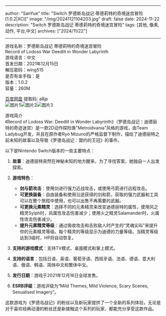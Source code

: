 
---
author: "SanYue"
title: "Switch 罗德斯岛战记 蒂德莉特的奇境迷宫冒险[1.0.2|XCI]"
image: "/img/20241121104203.jpg"
draft: false
date: 2024-11-22
description: "Switch 罗德斯岛战记 蒂德莉特的奇境迷宫冒险"
tags: [其他, 像素, 动作, 平台,中文]
archives: ["2024/11/22"]

---

游戏名称：罗德斯岛战记 蒂德莉特的奇境迷宫冒险   
Record of Lodoss War Deedlit in Wonder Labyrinth    
游戏语言：中文  
首发日期：2021年12月15日  
解压密码：wing515  
是否有金手指：是  
版本：1.0.2   
容量：260M

[百度网盘](https://pan.baidu.com/s/1fG9XYzD7iurVgd6D2wWHkA) 提取码: a8jp  
![图片1](/img/fbe0ff.jpg)![图片2](/img/7a7f2e.jpg)![图片3](/img/bd0e9d.jpg)  

游戏简介  
《Record of Lodoss War: Deedlit in Wonder Labyrinth》（罗德岛战记：迪德丽特的奇迹迷宫）是一款2D动作探险类"Metroidvania"风格的游戏，由Team Ladybug开发，并且在原作者Ryo Mizuno的严格监督下制作，描绘了迪德丽特之前未知的故事以及导致《罗德岛战记：盟约的王冠》的事件。

以下是Nintendo Switch版本的一些主要特点：

1. **故事**：迪德丽特突然在神秘未知的地方醒来，为了寻找答案，她独自一人出发探索。

2. **游戏特色**：
   - **剑与箭攻击**：使用剑进行强力近战攻击，或使用弓箭进行远程攻击。
   - **可更换装备**：自由装备和使用沿途获得的剑和箭，获取的强力武器和工具可以在整个旅程中使用，也可以出售不再需要的武器。
   - **可更换元素精灵**：选择不同的元素精灵来改变迪德丽特的属性，使用风之精灵Sylph时，风属性攻击伤害减少；使用火之精灵Salamander时，火属性攻击伤害减少。
   - **提升元素精灵等级**：通过吸收攻击和击败敌人时产生的“灵魂尖叫”来提升你的元素精灵等级。每个精灵的等级显示为迪德的力量等级。当精灵等级达到3级时，HP将自动恢复。

3. **支持的游戏模式**：支持TV模式、桌面模式和掌上模式。

4. **支持的语言**：包括日语、英语、葡萄牙语、西班牙语、法语、德语、意大利语、俄语、韩语、简体中文和繁体中文。

5. **发行日期**：游戏于2021年12月16日全球发售。

6. **ESRB评级**：游戏评级为“Mild Themes, Mild Violence, Scary Scenes, Sexualised Imagery”。

这款游戏为《罗德岛战记》的粉丝以及新玩家提供了一个全新的系列体验，无论是对于喜欢经典动漫的粉丝还是新接触这个系列的玩家，都能充分享受这款作品。

